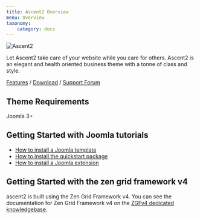```yaml
---
title: Ascent2 Overview
menu: Overview
taxonomy:
    category: docs
---
```


![Ascent2](http://www.joomlabamboo.com/images/new/ascent2/feature/ascent2.jpg 'Ascent2 Joomla Template')

Let Ascent2 take care of your website while you care for others. Ascent2 is an elegant and health oriented business theme with a tonne of class and style.         
 
[Features](http://www.joomlabamboo.com/joomla-templates/ascent2) / [Download](http://www.joomlabamboo.com/downloads/template-downloads?param=ascent2) / [Support Forum](http://www.joomlabamboo.com/index.php?option=com_kunena&view=category&catid=687&Itemid=215)

Theme Requirements
----

Joomla 3+

Getting Started with Joomla tutorials
----

- <a href="/getting-started/how-to-install-a-joomla-template">How to install a Joomla template</a>
- <a href="/getting-started/how-to-install-a-joomla-3-quickstart-package">How to install the quickstart package</a>
- <a href="http://docs.joomlabamboo.com/getting-started/how-to-install-a-joomla-module">How to install a Joomla extension</a>


Getting Started with the zen grid framework v4
----

ascent2 is built using the Zen Grid Framework v4. You can see the documentation for Zen Grid Framework v4 on the <a href="/zen-grid-framework-4/">ZGFv4 dedicated knowledgebase</a>.